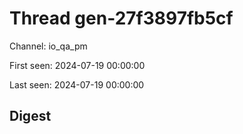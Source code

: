 # Thread gen-27f3897fb5cf
Channel: io_qa_pm

First seen: 2024-07-19 00:00:00

Last seen: 2024-07-19 00:00:00

## Digest


